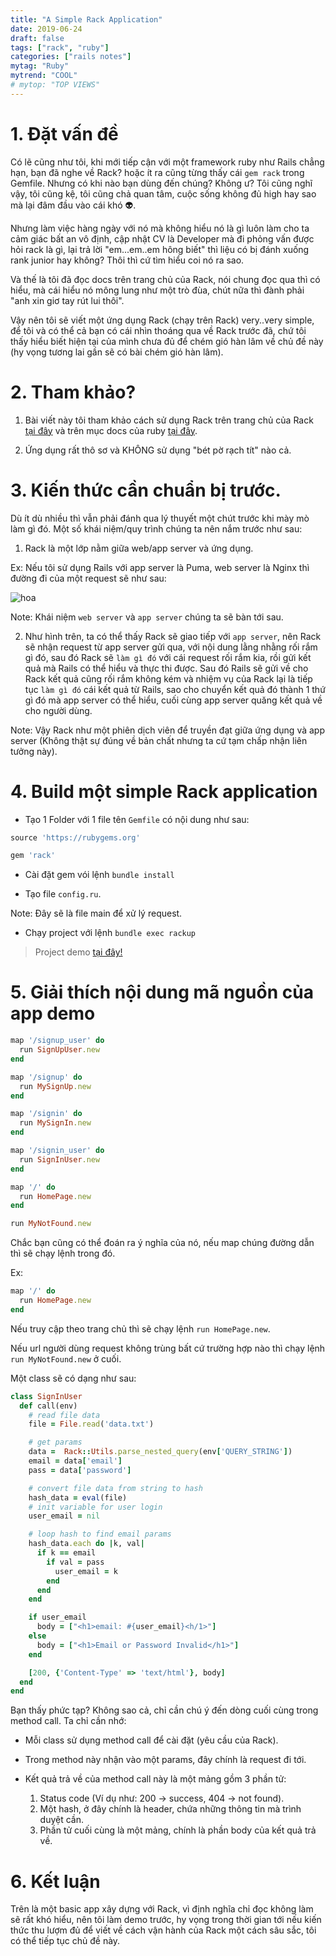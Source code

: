 ```yaml
---
title: "A Simple Rack Application"
date: 2019-06-24
draft: false
tags: ["rack", "ruby"]
categories: ["rails notes"]
mytag: "Ruby"
mytrend: "COOL"
# mytop: "TOP VIEWS"
---
```


# 1. Đặt vấn đề
Có lẽ cũng như tôi, khi mới tiếp cận với một framework ruby như Rails chẳng hạn, bạn đã nghe về Rack? hoặc ít ra cũng từng thấy cái `gem rack` trong Gemfile. Nhưng có khi nào bạn dùng đến chúng? Không ư? Tôi cũng nghĩ vậy, tôi cũng kệ, tôi cũng chả quan tâm, cuộc sống không đủ high hay sao mà lại đâm đầu vào cái khó :alien:.

Nhưng làm việc hàng ngày với nó mà không hiểu nó là gì luôn làm cho ta cảm giác bất an vô định, cập nhật CV là Developer mà đi phỏng vấn được hỏi rack là gì, lại trả lời "em...em..em hông biết" thì liệu có bị đánh xuống rank junior hay không? Thôi thì cứ tìm hiểu coi nó ra sao.

Và thế là tôi đã đọc docs trên trang chủ của Rack, nói chung đọc qua thì có hiểu, mà cái hiểu nó mông lung như một trò đùa, chút nữa thì đành phải "anh xin giơ tay rút lui thôi".

Vậy nên tôi sẽ viết một ứng dụng Rack (chạy trên Rack) very..very simple, để tôi và có thể cả bạn có cái nhìn thoáng qua về Rack trước đã, chứ tôi thấy hiểu biết hiện tại của mình chưa đủ để chém gió hàn lâm về chủ đề này (hy vọng tương lai gần sẽ có bài chém gió hàn lâm).

# 2. Tham khảo?

1. Bài viết này tôi tham khảo cách sử dụng Rack trên trang chủ của Rack [tại đây](https://rack.github.io/) và trên mục docs của ruby [tại đây](https://www.rubydoc.info/github/rack/rack/).

2. Ứng dụng rất thô sơ và KHÔNG sử dụng "bét pờ rạch tít" nào cả.


# 3. Kiến thức cần chuẩn bị trước.

Dù ít dù nhiều thì vẫn phải đánh qua lý thuyết một chút trước khi mày mò làm gì đó. Một số khái niệm/quy trình chúng ta nên nắm trước như sau:

1) Rack là một lớp nằm giữa web/app server và ứng dụng.

Ex: Nếu tôi sử dụng Rails với app server là Puma, web server là Nginx thì đường đi của một request sẽ như sau:

![hoa](/images/rack.jpeg)

Note: Khái niệm `web server` và `app server` chúng ta sẽ bàn tới sau.

2) Như hình trên, ta có thể thấy Rack sẽ giao tiếp với `app server`, nên Rack sẽ nhận request từ app server gửi qua, với nội dung lằng nhằng rối rắm gì đó, sau đó Rack sẽ `làm gì đó` với cái request rối rắm kia, rồi gửi kết quả mà Rails có thể hiểu và thực thi được. Sau đó Rails sẽ gửi về cho Rack kết quả cũng rối rắm không kém và nhiệm vụ của Rack lại là tiếp tục `làm gì đó` cái kết quả từ Rails, sao cho chuyển kết quả đó thành 1 thứ gì đó mà app server có thể hiểu, cuối cùng app server quăng kết quả về cho người dùng.

Note: Vậy Rack như một phiên dịch viên để truyền đạt giữa ứng dụng và app server (Không thật sự đúng về bản chất nhưng ta cứ tạm chấp nhận liên tưởng này).

# 4. Build một simple Rack application

- Tạo 1 Folder với 1 file tên `Gemfile` có nội dung như sau:

```ruby
source 'https://rubygems.org'

gem 'rack'
```

- Cài đặt gem vói lệnh `bundle install`

- Tạo file `config.ru`.

Note: Đây sẽ là file main để xử lý request.

- Chạy project với lệnh `bundle exec rackup`

> Project demo [tại đây!](https://github.com/hdchinh/simple-rack-app)

# 5. Giải thích nội dung mã nguồn của app demo

```ruby
map '/signup_user' do
  run SignUpUser.new
end

map '/signup' do
  run MySignUp.new
end

map '/signin' do
  run MySignIn.new
end

map '/signin_user' do
  run SignInUser.new
end

map '/' do
  run HomePage.new
end

run MyNotFound.new
```

Chắc bạn cũng có thể đoán ra ý nghĩa của nó, nếu map chúng đường dẫn thì sẽ chạy lệnh trong đó.

Ex:

```ruby
map '/' do
  run HomePage.new
end
```

Nếu truy cập theo trang chủ thì sẽ chạy lệnh `run HomePage.new`.

Nếu url người dùng request không trùng bất cứ trường hợp nào thì chạy lệnh `run MyNotFound.new` ở cuối.

Một class sẽ có dạng như sau:

```ruby
class SignInUser
  def call(env)
    # read file data
    file = File.read('data.txt')

    # get params
    data =  Rack::Utils.parse_nested_query(env['QUERY_STRING'])
    email = data['email']
    pass = data['password']

    # convert file data from string to hash
    hash_data = eval(file)
    # init variable for user login
    user_email = nil

    # loop hash to find email params
    hash_data.each do |k, val|
      if k == email
        if val = pass
          user_email = k
        end
      end
    end

    if user_email
      body = ["<h1>email: #{user_email}<h/1>"]
    else
      body = ["<h1>Email or Password Invalid</h1>"]
    end

    [200, {'Content-Type' => 'text/html'}, body]
  end
end
```

Bạn thấy phức tạp? Không sao cả, chỉ cần chú ý đến dòng cuối cùng trong method call. Ta chỉ cần nhớ:

- Mỗi class sử dụng method call để cài đặt (yêu cầu của Rack).

- Trong method này nhận vào một params, đây chính là request đi tới.

- Kết quả trả về của method call này là một mảng gồm 3 phần tử:

  1. Status code (Ví dụ như: 200 -> success, 404 -> not found).
  2. Một hash, ở đây chính là header, chứa những thông tin mà trình duyệt cần.
  3. Phần tử cuối cùng là một mảng, chính là phần body của kết quả trả về.

# 6. Kết luận

Trên là một basic app xây dựng với Rack, vì định nghĩa chỉ đọc không làm sẽ rất khó hiểu, nên tôi làm demo trước, hy vọng trong thời gian tới nếu kiến thức thu lượm đủ để viết về cách vận hành của Rack một cách sâu sắc, tôi có thể tiếp tục chủ đề này.
